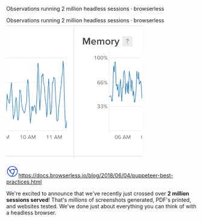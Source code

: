 Observations running 2 million headless sessions · browserless

Observations running 2 million headless sessions · browserless
![](../_resources/c1aff019b5cbe5debcd283a3bb66913d.png)

![](../_resources/1baaa71d773603211d8a6c1bc299e003.png)https://docs.browserless.io/blog/2018/06/04/puppeteer-best-practices.html

We're excited to announce that we've recently just crossed over **2 million sessions served**! That's _millions_ of screenshots generated, PDF's printed, and websites tested. We've done just about everything you can think of with a headless browser.